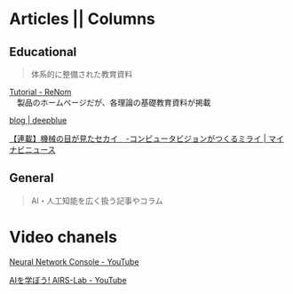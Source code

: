 # Articles || Columns

## Educational
> 体系的に整備された教育資料

[Tutorial - ReNom](https://www.renom.jp/ja/index.html)  
　製品のホームページだが、各理論の基礎教育資料が掲載

[blog | deepblue](https://deepblue-ts.co.jp/blog/)

[【連載】機械の目が見たセカイ　-コンピュータビジョンがつくるミライ | マイナビニュース](https://news.mynavi.jp/series/cv_future/)

## General
> AI・人工知能を広く扱う記事やコラム

# Video chanels

[Neural Network Console - YouTube](https://www.youtube.com/c/NeuralNetworkConsole/videos)

[AIを学ぼう! AIRS-Lab - YouTube](https://www.youtube.com/c/SAILab/videos)